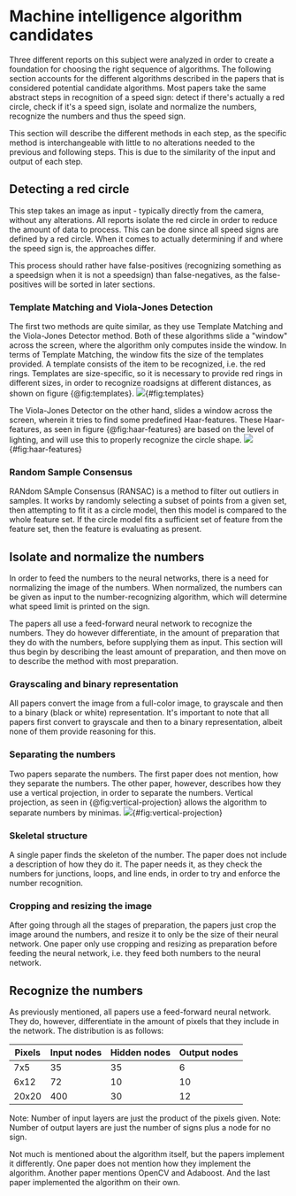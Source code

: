 # Machine intelligence algorithm candidates
Three different reports on this subject were analyzed in order to create a foundation for choosing the right sequence of algorithms.
The following section accounts for the different algorithms described in the papers that is considered potential candidate algorithms.
Most papers take the same abstract steps in recognition of a speed sign: detect if there's actually a red circle, check if it's a speed sign, isolate and normalize the numbers, recognize the numbers and thus the speed sign.

This section will describe the different methods in each step, as the specific method is interchangeable with little to no alterations needed to the previous and following steps. This is due to the similarity of the input and output of each step.

## Detecting a red circle
This step takes an image as input - typically directly from the camera, without any alterations.
All reports isolate the red circle in order to reduce the amount of data to process.
This can be done since all speed signs are defined by a red circle. When it comes to actually determining if and where the speed sign is, the approaches differ.

This process should rather have false-positives (recognizing something as a speedsign when it is not a speedsign) than false-negatives, as the false-positives will be sorted in later sections.

### Template Matching and Viola-Jones Detection
The first two methods are quite similar, as they use Template Matching and the Viola-Jones Detector method.
Both of these algorithms slide a "window" across the screen, where the algorithm only computes inside the window.
In terms of Template Matching, the window fits the size of the templates provided.
A template consists of the item to be recognized, i.e. the red rings.
Templates are size-specific, so it is necessary to provide red rings in different sizes, in order to recognize roadsigns at different distances, as shown on figure  {@fig:templates}.
![](https://i.imgur.com/7HKscOf.png){#fig:templates}

The Viola-Jones Detector on the other hand, slides a window across the screen, wherein it tries to find some predefined Haar-features.
These Haar-features, as seen in figure {@fig:haar-features} are based on the level of lighting, and will use this to properly recognize the circle shape.
![](https://qph.fs.quoracdn.net/main-qimg-f14c8b76756db356a4f168d3a998a061){#fig:haar-features}

### Random Sample Consensus

RANdom SAmple Consensus (RANSAC) is a method to filter out outliers in samples. It works by randomly selecting a subset of points from a given set, then attempting to fit it as a circle model, then this model is compared to the whole feature set. If the circle model fits a sufficient set of feature from the feature set, then the feature is evaluating as present.

## Isolate and normalize the numbers
In order to feed the numbers to the neural networks, there is a need for normalizing the image of the numbers.
When normalized, the numbers can be given as input to the number-recognizing algorithm, which will determine what speed limit is printed on the sign.

The papers all use a feed-forward neural network to recognize the numbers.
They do however differentiate, in the amount of preparation that they do with the numbers, before supplying them as input.
This section will thus begin by describing the least amount of preparation, and then move on to describe the method with most preparation.

### Grayscaling and binary representation
All papers convert the image from a full-color image, to grayscale and then to a binary (black or white) representation.
It's important to note that all papers first convert to grayscale and then to a binary representation, albeit none of them provide reasoning for this.

### Separating the numbers
Two papers separate the numbers.
The first paper does not mention, how they separate the numbers.
The other paper, however, describes how they use a vertical projection, in order to separate the numbers.
Vertical projection, as seen in {@fig:vertical-projection} allows the algorithm to separate numbers by minimas.
![](https://i.imgur.com/zZcWtEQ.png){#fig:vertical-projection}

### Skeletal structure
A single paper finds the skeleton of the number.
The paper does not include a description of how they do it.
The paper needs it, as they check the numbers for junctions, loops, and line ends, in order to try and enforce the number recognition.

### Cropping and resizing the image
After going through all the stages of preparation, the papers just crop the image around the numbers, and resize it to only be the size of their neural network.
One paper only use cropping and resizing as preparation before feeding the neural network, i.e. they feed both numbers to the neural network.

## Recognize the numbers
As previously mentioned, all papers use a feed-forward neural network.
They do, however, differentiate in the amount of pixels that they include in the network.
The distribution is as follows:

| Pixels        | Input nodes  | Hidden nodes  | Output nodes |
| ------------- |-------------| -----|----|
| 7x5 | 35 | 35 | 6 |
| 6x12 | 72 | 10 | 10 |
| 20x20 | 400 | 30 | 12 |

Note: Number of input layers are just the product of the pixels given.
Note: Number of output layers are just the number of signs plus a node for no sign.

Not much is mentioned about the algorithm itself, but the papers implement it differently.
One paper does not mention how they implement the algorithm.
Another paper mentions OpenCV and Adaboost.
And the last paper implemented the algorithm on their own.
